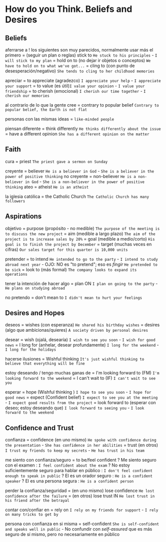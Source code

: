 # How do you Think. Beliefs and Desires

## Beliefs

aferrarse a
    ! los siguientes son muy parecidos, normalmente usar más el primero
    = (seguir un plan o reglas) stick to `He stuck to his principles` - `I will stick to my plan`
    = hold on to (no dejar ir objetos o conceptos) `We have to hold on to what we've got...`
    = cling to (con punto de desesperación/negativo) `She tends to cling to her childhood memories`

apreciar
    = to appreciate (agradezco) `I appreciate your help` - `I appreciate your support`
    = to value (es útil)`I value your opinion` - `I value your friendship`
    = to cherish (emocional) `I cherish our time together` - `I cherish our memories`

al contrario de lo que la gente cree
    = contrary to popular belief `Contrary to popular belief, the Earth is not flat`

personas con las mismas ideas = `like-minded people`

piensan diferente
    = think differently `He thinks differently about the issue`
    = have a different opinion `She has a different opinion on the matter`

## Faith

cura = priest `The priest gave a sermon on Sunday`

creyente = believer `He is a believer in God` - `She is a believer in the power of positive thinking`
no creyente = non-believer `He is a non-believer in God` - `She is a non-believer in the power of positive thinking`
ateo = atheist `He is an atheist`

la iglesia católica = the Catholic Church `The Catholic Church has many followers`


## Aspirations

objetivo
    = purpose (propósito - no medible) `The purpose of the meeting is to discuss the new project`
    = aim (medible a largo plazo) `The aim of the project is to increase sales by 20%`
    = goal (medible a medio/corto) `His goal is to finish the project by December`
    = target (muchas veces en cifras) `Our sales target for this quarter is 10,000 units`

pretender
    = to intend `He intended to go to the party` - `I intend to study abroad next year`
        - OJO: NO es "to pretend"; eso es _fingir_ `He pretended to be sick`
    = look to (más formal) `The company looks to expand its operations`

tener la intención de hacer algo = plan ON <ing> `I plan on going to the party` - `He plans on studying abroad`

no pretendo
    = don't mean to <base> `I didn't mean to hurt your feelings`


## Desires and Hopes

deseos
    = wishes (con esperanza) `He shared his birthday wishes`
    = desires (algo que ambicionas/quieres) `A society driven by personal desires`


desear
    = wish (ojalá, desearía) `I wish to see you soon` - `I wish for good news`
    = I long for (anhelar, desear profundamente) `I long for the weekend` - `I long for the holidays`


hacerse ilusiones = Wishful thinking `It's just wishful thinking to believe that everything will be fine`


estoy deseando / tengo muchas ganas de
    = I'm looking forward to (FM) `I'm looking forward to the weekend`
    = I can't wait to <base> (IF) `I can't wait to see you`


esperar
    = hope (Wishful thinking ) `I hope to see you soon` - `I hope for good news`
    = expect (Confident belief) `I expect to see you at the meeting` - `I expect good results from the project`
    = look forward to (esperar con deseo; estoy deseando que) `I look forward to seeing you` - `I look forward to the weekend`



## Confidence and Trust

confianza
    = confidence (en uno mismo) `He spoke with confidence during the presentation` - `She has confidence in her abilities`
    = trust (en otros) `I trust my friends to keep my secrets` - `He has trust in his team`

me siento con confianza/seguro = to be/feel confident
    ? Me siento seguro con el examen :  `I feel confident about the exam`
    ? No estoy suficientemente seguro para hablar en público : `I don't feel confident enough to speak in public`
    ? El es un orador seguro : `He is a confident speaker`
    ? El es una persona segura : `He is a confident person`


perder la confianza/seguridad
    = (en uno mismo) lose confidence `He lost confidence after the failure`
    = (en otros) lose trust IN `He lost trust in his friend after the betrayal`

contar con/confiar en = rely on `I rely on my friends for support` - `I rely on many tricks to get by`

persona con confianza en si misma
    = self-confident `She is self-confident and speaks well in public`
        - No confundir con _self-assured_ que es más seguro de sí mismo, pero no necesariamente en público

